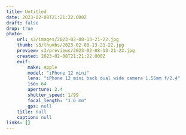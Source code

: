 ```yaml
---
title: Untitled
date: 2023-02-08T21:21:22.000Z
draft: false
drop: true
photo:
    url: s3/images/2023-02-08-13-21-22.jpg
    thumb: s3/thumbs/2023-02-08-13-21-22.jpg
    preview: s3/previews/2023-02-08-13-21-22.jpg
    created: 2023-02-08T21:21:22.000Z
    exif:
        make: Apple
        model: "iPhone 12 mini"
        lens: "iPhone 12 mini back dual wide camera 1.55mm f/2.4"
        iso: 64
        aperture: 2.4
        shutter_speed: 1/99
        focal_length: "1.6 mm"
        gps: null
    title: null
    caption: null
links: []
---
```

